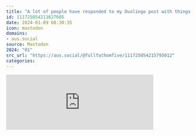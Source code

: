 ```yaml
---
title: "A lot of people have responded to my Duolingo post with things like \"Never work for free,\" and \"I..."
id: 111725054211627605
date: 2024-01-09 08:30:35
icon: mastodon
domains:
- aus.social
source: Mastodon
2024: "01"
src_url: "https://aus.social/@fullfathomfive/111725054215795012"
categories:
---
```

<iframe src="https://aus.social/@fullfathomfive/111725054215795012/embed" class="mastodon-embed" style="max-width: 100%; border: 0" width="400" allowfullscreen="allowfullscreen"></iframe><script src="https://staticcdn.aus.social/embed.js" async="async"></script>
